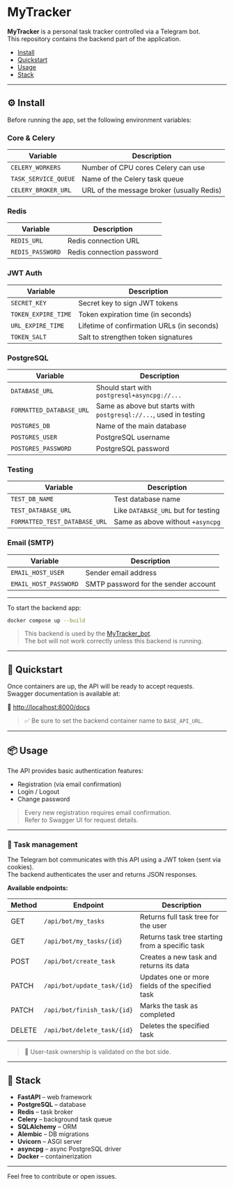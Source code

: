 # MyTracker

**MyTracker** is a personal task tracker controlled via a Telegram bot.  
This repository contains the backend part of the application.

- [Install](#install)
- [Quickstart](#quickstart)
- [Usage](#usage)
- [Stack](#stack)

---

## ⚙️ Install

Before running the app, set the following environment variables:

### Core & Celery

| Variable               | Description                                 |
|------------------------|---------------------------------------------|
| `CELERY_WORKERS`       | Number of CPU cores Celery can use          |
| `TASK_SERVICE_QUEUE`   | Name of the Celery task queue               |
| `CELERY_BROKER_URL`    | URL of the message broker (usually Redis)   |

### Redis

| Variable         | Description                      |
|------------------|----------------------------------|
| `REDIS_URL`      | Redis connection URL             |
| `REDIS_PASSWORD` | Redis connection password        |

### JWT Auth

| Variable             | Description                                                  |
|----------------------|--------------------------------------------------------------|
| `SECRET_KEY`         | Secret key to sign JWT tokens                                |
| `TOKEN_EXPIRE_TIME`  | Token expiration time (in seconds)                           |
| `URL_EXPIRE_TIME`    | Lifetime of confirmation URLs (in seconds)                   |
| `TOKEN_SALT`         | Salt to strengthen token signatures                          |

### PostgreSQL

| Variable                   | Description                                                           |
|----------------------------|-----------------------------------------------------------------------|
| `DATABASE_URL`             | Should start with `postgresql+asyncpg://...`                          |
| `FORMATTED_DATABASE_URL`   | Same as above but starts with `postgresql://...`, used in testing     |
| `POSTGRES_DB`              | Name of the main database                                             |
| `POSTGRES_USER`            | PostgreSQL username                                                   |
| `POSTGRES_PASSWORD`        | PostgreSQL password                                                   |

### Testing

| Variable                       | Description                                            |
|--------------------------------|--------------------------------------------------------|
| `TEST_DB_NAME`                 | Test database name                                     |
| `TEST_DATABASE_URL`            | Like `DATABASE_URL` but for testing                   |
| `FORMATTED_TEST_DATABASE_URL`  | Same as above without `+asyncpg`                      |

### Email (SMTP)

| Variable              | Description                          |
|-----------------------|--------------------------------------|
| `EMAIL_HOST_USER`     | Sender email address                 |
| `EMAIL_HOST_PASSWORD` | SMTP password for the sender account |

---

To start the backend app:

```bash
docker compose up --build
```

>This backend is used by the [MyTracker_bot](https://github.com/TheAppleKingy/MyTracker_bot).  
>The bot will not work correctly unless this backend is running.

---

## 🚀 Quickstart

Once containers are up, the API will be ready to accept requests.  
Swagger documentation is available at:

🔗 [http://localhost:8000/docs](http://localhost:8000/docs)

> ✅ Be sure to set the backend container name to `BASE_API_URL`.

---

## 📦 Usage

The API provides basic authentication features:

- Registration (via email confirmation)
- Login / Logout
- Change password

>Every new registration requires email confirmation.  
>Refer to Swagger UI for request details.

---

### 🧩 Task management

The Telegram bot communicates with this API using a JWT token (sent via cookies).  
The backend authenticates the user and returns JSON responses.

**Available endpoints:**

| Method | Endpoint                        | Description                                           |
|--------|----------------------------------|-------------------------------------------------------|
| GET    | `/api/bot/my_tasks`             | Returns full task tree for the user                  |
| GET    | `/api/bot/my_tasks/{id}`        | Returns task tree starting from a specific task      |
| POST   | `/api/bot/create_task`          | Creates a new task and returns its data              |
| PATCH  | `/api/bot/update_task/{id}`     | Updates one or more fields of the specified task     |
| PATCH  | `/api/bot/finish_task/{id}`     | Marks the task as completed                          |
| DELETE | `/api/bot/delete_task/{id}`     | Deletes the specified task                           |

> 🧠 User-task ownership is validated on the bot side.

---

## 🧰 Stack

- **FastAPI** – web framework  
- **PostgreSQL** – database  
- **Redis** – task broker  
- **Celery** – background task queue  
- **SQLAlchemy** – ORM  
- **Alembic** – DB migrations  
- **Uvicorn** – ASGI server  
- **asyncpg** – async PostgreSQL driver  
- **Docker** – containerization
---

Feel free to contribute or open issues.
